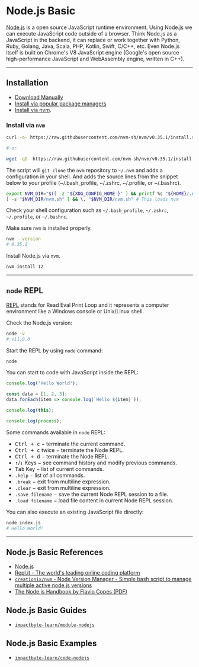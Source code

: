 # Node.js Basic

[Node.js](https://nodejs.org) is a open source JavaScript runtime environment. Using Node.js we can execute JavaScript code outside of a browser. Think Node.js as a JavaScript in the backend, it can replace or work together with Python, Ruby, Golang, Java, Scala, PHP, Kotlin, Swift, C/C++, etc. Even Node.js itself is built on Chrome's V8 JavaScript engine (Google's open source high-performance JavaScript and WebAssembly engine, written in C++).

---

## Installation

- [Download Manually](https://nodejs.org/en/download/)
- [Install via popular package managers](https://nodejs.org/en/download/package-manager)
- [Install via nvm](https://github.com/creationix/nvm#installation).

### Install via `nvm`

```sh
curl -o- https://raw.githubusercontent.com/nvm-sh/nvm/v0.35.1/install.sh | bash

# or

wget -qO- https://raw.githubusercontent.com/nvm-sh/nvm/v0.35.1/install.sh | bash
```

The script will `git clone` the `nvm` repository to `~/.nvm` and adds a configuration in your shell.
And adds the source lines from the snippet below to your profile (~/.bash_profile, ~/.zshrc, ~/.profile, or ~/.bashrc).

```sh
export NVM_DIR="$([ -z "${XDG_CONFIG_HOME-}" ] && printf %s "${HOME}/.nvm" || printf %s "${XDG_CONFIG_HOME}/nvm")"
[ -s "$NVM_DIR/nvm.sh" ] && \. "$NVM_DIR/nvm.sh" # This loads nvm
```

Check your shell configuration such as `~/.bash_profile`, `~/.zshrc`, `~/.profile`, or `~/.bashrc`.

Make sure `nvm` is installed properly.

```sh
nvm --version
# 0.35.1
```

Install Node.js via `nvm`.

```sh
nvm install 12
```

---

## `node` REPL

[REPL](https://repl.it) stands for Read Eval Print Loop and it represents a computer environment like a Windows console or Unix/Linux shell.

Check the Node.js version:

```sh
node -v
# v11.9.0
```

Start the REPL by using `node` command:

```sh
node
```

You can start to code with JavaScript inside the REPL:

```js
console.log("Hello World");
```

```js
const data = [1, 2, 3];
data.forEach(item => console.log(`Hello ${item}`));
```

```js
console.log(this);
```

```js
console.log(process);
```

Some commands available in `node` REPL:

- <kbd>Ctrl + c</kbd> − terminate the current command.
- <kbd>Ctrl + c</kbd> twice − terminate the Node REPL.
- <kbd>Ctrl + d</kbd> − terminate the Node REPL.
- <kbd>↑</kbd>/<kbd>↓</kbd> Keys − see command history and modify previous commands.
- <kbd>Tab</kbd> Key − list of current commands.
- `.help` − list of all commands.
- `.break` − exit from multiline expression.
- `.clear` − exit from multiline expression.
- `.save filename` − save the current Node REPL session to a file.
- `.load filename` − load file content in current Node REPL session.

You can also execute an existing JavaScript file directly:

```sh
node index.js
# Hello World!
```

---

## Node.js Basic References

- [Node.js](https://nodejs.org)
- [Repl.it - The world's leading online coding platform](https://repl.it)
- [`creationix/nvm` - Node Version Manager - Simple bash script to manage multiple active node.js versions](https://github.com/creationix/nvm)
- [The Node.js Handbook by Flavio Copes (PDF)](https://drive.google.com/open?id=1EC4Id7Z6dbCHNw2jr1T4VHiQlSvJIP7I)

## Node.js Basic Guides

- [`impactbyte-learn/module-nodejs`](https://github.com/impactbyte-learn/module-nodejs)

## Node.js Basic Examples

- [`impactbyte-learn/code-nodejs`](https://github.com/impactbyte-learn/code-nodejs)
